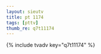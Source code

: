 ```yaml
--- 
layout: sieutv
title: pt 1174
tags: [pttv]
thumb_re: q7t11174
---
```

{% include tvadv key="q7t11174" %} 
